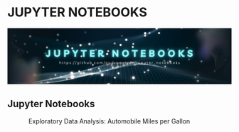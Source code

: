 # JUPYTER NOTEBOOKS 
![Jupyter Notebooks](https://github.com/audryayivor/jupyter_notebooks/blob/main/aa_github_jupyternotebooks_pic.png)

## Jupyter Notebooks
<ul>
  <ul>Exploratory Data Analysis: Automobile Miles per Gallon</li>
</ul>
